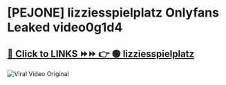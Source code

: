 
 # [PEJONE] lizziesspielplatz Onlyfans Leaked video0g1d4

## <h2><a href="https://clipsfans.com/lizziesspielplatz&ref=git">🔗 Click to LINKS ⏩⏩ 👉 🟢 lizziesspielplatz </a></h2>

<a href="https://clipsfans.com/lizziesspielplatz&ref=git" rel="nofollow" data-target="animated-image.originalLink"><img src="https://i.ibb.co.com/xMMVF88/686577567.gif" alt="Viral Video Original" style="max-width: 100%; display: inline-block;" data-target="animated-image.originalImage"></a>

